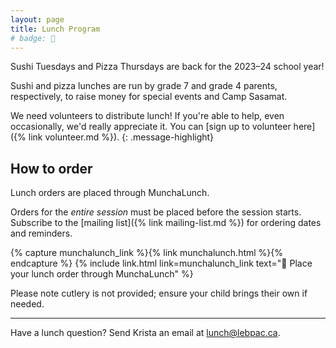 ```yaml
---
layout: page
title: Lunch Program
# badge: 🍣
---
```


Sushi Tuesdays and Pizza Thursdays are back for the 2023–24 school year!

Sushi and pizza lunches are run by grade 7 and grade 4 parents, respectively, to raise money for special events and Camp Sasamat.

We need volunteers to distribute lunch! If you're able to help, even occasionally, we'd really appreciate it. You can [sign up to volunteer here]({% link volunteer.md %}).
{: .message-highlight}

## How to order

Lunch orders are placed through MunchaLunch.

Orders for the _entire session_ must be placed before the session starts. Subscribe to the [mailing list]({% link mailing-list.md %}) for ordering dates and reminders.

{% capture munchalunch_link %}{% link munchalunch.html %}{% endcapture %}
{% include link.html link=munchalunch_link text="🥪 Place your lunch order through MunchaLunch" %}

Please note cutlery is not provided; ensure your child brings their own if needed.

---

Have a lunch question? Send Krista an email at [lunch@lebpac.ca](mailto:lunch@lebpac.ca).
